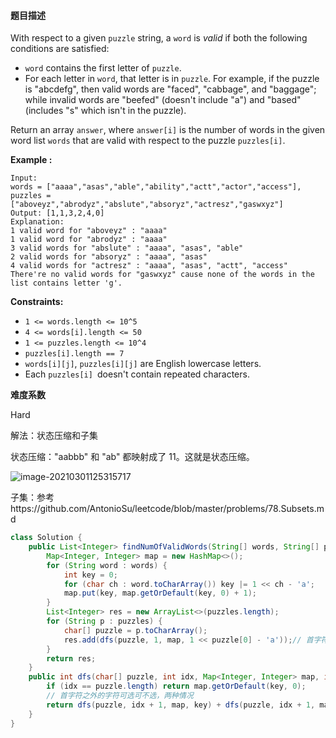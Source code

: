 #### **题目描述**

With respect to a given `puzzle` string, a `word` is *valid* if both the following conditions are satisfied:

- `word` contains the first letter of `puzzle`.
- For each letter in `word`, that letter is in `puzzle`.
  For example, if the puzzle is "abcdefg", then valid words are "faced", "cabbage", and "baggage"; while invalid words are "beefed" (doesn't include "a") and "based" (includes "s" which isn't in the puzzle).

Return an array `answer`, where `answer[i]` is the number of words in the given word list `words` that are valid with respect to the puzzle `puzzles[i]`.

 

**Example :**

```
Input: 
words = ["aaaa","asas","able","ability","actt","actor","access"], 
puzzles = ["aboveyz","abrodyz","abslute","absoryz","actresz","gaswxyz"]
Output: [1,1,3,2,4,0]
Explanation:
1 valid word for "aboveyz" : "aaaa" 
1 valid word for "abrodyz" : "aaaa"
3 valid words for "abslute" : "aaaa", "asas", "able"
2 valid words for "absoryz" : "aaaa", "asas"
4 valid words for "actresz" : "aaaa", "asas", "actt", "access"
There're no valid words for "gaswxyz" cause none of the words in the list contains letter 'g'.
```

 

**Constraints:**

- `1 <= words.length <= 10^5`
- `4 <= words[i].length <= 50`
- `1 <= puzzles.length <= 10^4`
- `puzzles[i].length == 7`
- `words[i][j]`, `puzzles[i][j]` are English lowercase letters.
- Each `puzzles[i] `doesn't contain repeated characters.



**难度系数**    

Hard

解法：状态压缩和子集

状态压缩："aabbb" 和 "ab" 都映射成了 11。这就是状态压缩。

![image-20210301125315717](D:\antonio\leetcode\picture\guess_riddle.png)

子集：参考https://github.com/AntonioSu/leetcode/blob/master/problems/78.Subsets.md  

```java
class Solution {
    public List<Integer> findNumOfValidWords(String[] words, String[] puzzles) {
        Map<Integer, Integer> map = new HashMap<>();
        for (String word : words) {
            int key = 0;
            for (char ch : word.toCharArray()) key |= 1 << ch - 'a';
            map.put(key, map.getOrDefault(key, 0) + 1);
        }
        List<Integer> res = new ArrayList<>(puzzles.length);
        for (String p : puzzles) {
            char[] puzzle = p.toCharArray();
            res.add(dfs(puzzle, 1, map, 1 << puzzle[0] - 'a'));// 首字符必选
        }
        return res;
    }
    public int dfs(char[] puzzle, int idx, Map<Integer, Integer> map, int key) {
        if (idx == puzzle.length) return map.getOrDefault(key, 0);
        // 首字符之外的字符可选可不选，两种情况
        return dfs(puzzle, idx + 1, map, key) + dfs(puzzle, idx + 1, map, key | 1 << puzzle[idx] - 'a');
    }
}
```

